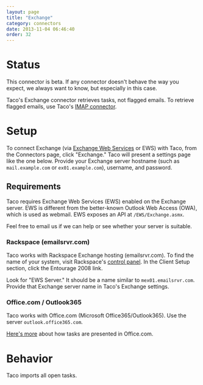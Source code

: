 ```yaml
---
layout: page
title: "Exchange"
category: connectors
date: 2013-11-04 06:46:40
order: 32
---
```


# Status

This connector is beta. If any connector doesn't behave the way you
expect, we always want to know, but especially in this case.

Taco's Exchange connector retrieves tasks, not flagged emails. To retrieve 
flagged emails, use Taco's [IMAP connector](imap.html).

# Setup

To connect Exchange (via 
[Exchange Web Services](http://msdn.microsoft.com/en-us/library/dd877045.aspx) or EWS)
with Taco, from the Connectors page, click "Exchange." Taco will
present a settings page like the one below. Provide your Exchange
server hostname (such as `mail.example.com` or `ex01.example.com`),
username, and password.

## Requirements

Taco requires Exchange Web Services (EWS) enabled on the Exchange
server. EWS is different from the better-known Outlook Web Access (OWA),
which is used as webmail. EWS exposes an API at `/EWS/Exchange.asmx`.

Feel free to email us if we can help or see whether your server is
suitable.

### Rackspace (emailsrvr.com)

Taco works with Rackspace Exchange hosting (emailsrvr.com). To find the
name of your system, visit Rackspace's [control panel](https://cp.rackspace.com/usercp).
In the Client Setup section, click the Entourage 2008 link.

Look for "EWS Server." It should be a name similar to
`mex01.emailsrvr.com`. Provide that Exchange server name in Taco's
Exchange settings.

### Office.com / Outlook365

Taco works with Office.com (Microsoft Office365/Outlook365). Use the
server `outlook.office365.com`.

[Here's more](https://support.office.com/en-US/Article/Tasks-overview-89f8064f-2516-4036-845c-a6953e166fe0?ui=en-US&rs=en-US&ad=US) about how tasks are presented
in Office.com.


# Behavior

Taco imports all open tasks.
